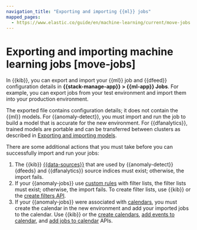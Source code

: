 ```yaml
---
navigation_title: "Exporting and importing {{ml}} jobs"
mapped_pages:
  - https://www.elastic.co/guide/en/machine-learning/current/move-jobs.html
---
```




# Exporting and importing machine learning jobs [move-jobs]


In {{kib}}, you can export and import your {{ml}} job and {{dfeed}} configuration details in **{{stack-manage-app}} > {{ml-app}} Jobs**. For example, you can export jobs from your test environment and import them into your production environment.

The exported file contains configuration details; it does not contain the {{ml}} models. For {{anomaly-detect}}, you must import and run the job to build a model that is accurate for the new environment. For {{dfanalytics}}, trained models are portable and can be transferred between clusters as described in [Exporting and importing models](../data-frame-analytics/ml-trained-models.md#export-import).

There are some additional actions that you must take before you can successfully import and run your jobs:

1. The {{kib}} [{{data-sources}}](https://www.elastic.co/guide/en/kibana/current/index-patterns.html) that are used by {{anomaly-detect}} {dfeeds} and {{dfanalytics}} source indices must exist; otherwise, the import fails.
2. If your {{anomaly-jobs}} use [custom rules](ml-configuring-detector-custom-rules.md) with filter lists, the filter lists must exist; otherwise, the import fails. To create filter lists, use {{kib}} or the [create filters API](https://www.elastic.co/guide/en/elasticsearch/reference/current/ml-put-filter.html).
3. If your {{anomaly-jobs}} were associated with [calendars](https://www.elastic.co/guide/en/machine-learning/current/ml-calendars.html), you must create the calendar in the new environment and add your imported jobs to the calendar. Use {{kib}} or the [create calendars](https://www.elastic.co/guide/en/elasticsearch/reference/current/ml-put-calendar.html), [add events to calendar](https://www.elastic.co/guide/en/elasticsearch/reference/current/ml-post-calendar-event.html), and [add jobs to calendar](https://www.elastic.co/guide/en/elasticsearch/reference/current/ml-put-calendar-job.html) APIs.


